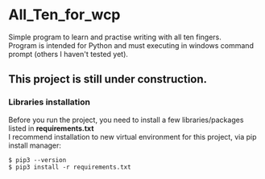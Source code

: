 # All_Ten_for_wcp  
Simple program to learn and practise writing with all ten fingers.  
Program is intended for Python and must executing in windows command prompt (others I haven't tested yet).  
  
## This project is still under construction.  
  
### Libraries installation  
Before you run the project, you need to install a few libraries/packages listed in **requirements.txt**  
I recommend installation to new virtual environment for this project, via pip install manager:  
```
$ pip3 --version  
$ pip3 install -r requirements.txt  
```
